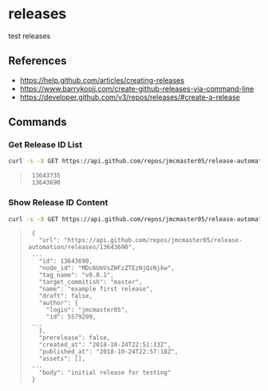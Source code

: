 # releases
test releases

## References

- https://help.github.com/articles/creating-releases
- https://www.barrykooij.com/create-github-releases-via-command-line
- https://developer.github.com/v3/repos/releases/#create-a-release

## Commands

### Get Release ID List

```sh
curl -s -X GET https://api.github.com/repos/jmcmaster05/release-automation/releases | jq '.[].id'
```

>      13643735
>      13643690

### Show Release ID Content

```sh
curl -s -X GET https://api.github.com/repos/jmcmaster05/release-automation/releases/13643690 | jq '.'
```

>      {
>        "url": "https://api.github.com/repos/jmcmaster05/release-automation/releases/13643690",
>      ...
>        "id": 13643690,
>        "node_id": "MDc6UmVsZWFzZTEzNjQzNjkw",
>        "tag_name": "v0.0.1",
>        "target_commitish": "master",
>        "name": "example first release",
>        "draft": false,
>        "author": {
>          "login": "jmcmaster05",
>          "id": 5579299,
>      ...
>        },
>        "prerelease": false,
>        "created_at": "2018-10-24T22:51:33Z",
>        "published_at": "2018-10-24T22:57:18Z",
>        "assets": [],
>      ...
>        "body": "initial release for testing"
>      }
